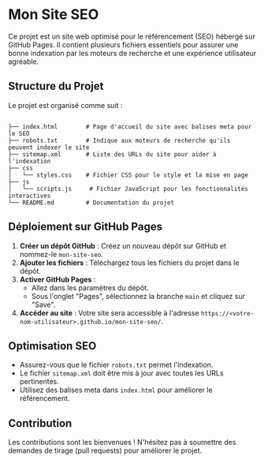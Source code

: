 # Mon Site SEO

Ce projet est un site web optimisé pour le référencement (SEO) hébergé sur GitHub Pages. Il contient plusieurs fichiers essentiels pour assurer une bonne indexation par les moteurs de recherche et une expérience utilisateur agréable.

## Structure du Projet

Le projet est organisé comme suit :

```

├── index.html        # Page d'accueil du site avec balises meta pour le SEO
├── robots.txt        # Indique aux moteurs de recherche qu'ils peuvent indexer le site
├── sitemap.xml       # Liste des URLs du site pour aider à l'indexation
├── css
│   └── styles.css    # Fichier CSS pour le style et la mise en page
├── js
│   └── scripts.js     # Fichier JavaScript pour les fonctionnalités interactives
└── README.md         # Documentation du projet
```

## Déploiement sur GitHub Pages

1. **Créer un dépôt GitHub** : Créez un nouveau dépôt sur GitHub et nommez-le `mon-site-seo`.
2. **Ajouter les fichiers** : Téléchargez tous les fichiers du projet dans le dépôt.
3. **Activer GitHub Pages** :
   - Allez dans les paramètres du dépôt.
   - Sous l'onglet "Pages", sélectionnez la branche `main` et cliquez sur "Save".
4. **Accéder au site** : Votre site sera accessible à l'adresse `https://<votre-nom-utilisateur>.github.io/mon-site-seo/`.

## Optimisation SEO

- Assurez-vous que le fichier `robots.txt` permet l'indexation.
- Le fichier `sitemap.xml` doit être mis à jour avec toutes les URLs pertinentes.
- Utilisez des balises meta dans `index.html` pour améliorer le référencement.

## Contribution

Les contributions sont les bienvenues ! N'hésitez pas à soumettre des demandes de tirage (pull requests) pour améliorer le projet.